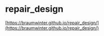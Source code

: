 # repair_design

[https://braumwinter.github.io/repair_design/](https://braumwinter.github.io/repair_design/)